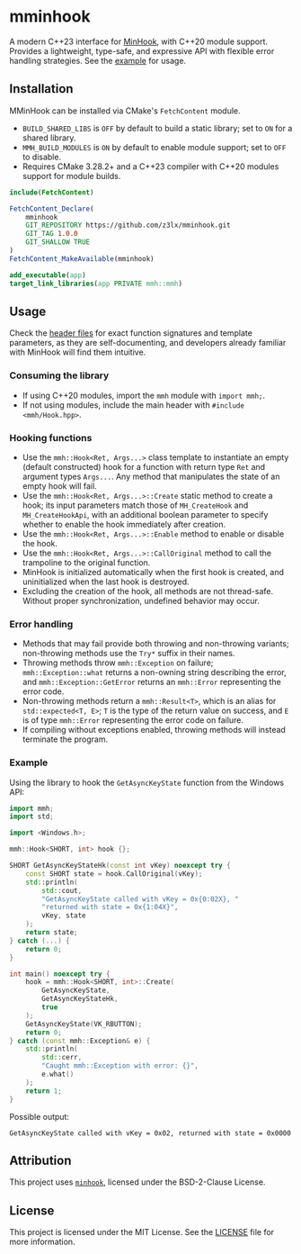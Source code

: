 # mminhook
A modern C++23 interface for [MinHook](https://github.com/TsudaKageyu/minhook), with C++20 module support. Provides a lightweight, type-safe, and expressive API with flexible error handling strategies. See the [example](#example) for usage.

## Installation
MMinHook can be installed via CMake's `FetchContent` module.
- `BUILD_SHARED_LIBS` is `OFF` by default to build a static library; set to `ON` for a shared library.
- `MMH_BUILD_MODULES` is `ON` by default to enable module support; set to `OFF` to disable.
- Requires CMake 3.28.2+ and a C++23 compiler with C++20 modules support for module builds.

```cmake
include(FetchContent)

FetchContent_Declare(
    mminhook
    GIT_REPOSITORY https://github.com/z3lx/mminhook.git
    GIT_TAG 1.0.0
    GIT_SHALLOW TRUE
)
FetchContent_MakeAvailable(mminhook)

add_executable(app)
target_link_libraries(app PRIVATE mmh::mmh)
```

## Usage

Check the [header files](include/mmh) for exact function signatures and template parameters, as they are self-documenting, and developers already familiar with MinHook will find them intuitive.

### Consuming the library
- If using C++20 modules, import the `mmh` module with `import mmh;`.
- If not using modules, include the main header with `#include <mmh/Hook.hpp>`.

### Hooking functions
- Use the `mmh::Hook<Ret, Args...>` class template to instantiate an empty (default constructed) hook for a function with return type `Ret` and argument types `Args...`. Any method that manipulates the state of an empty hook will fail.
- Use the `mmh::Hook<Ret, Args...>::Create` static method to create a hook; its input parameters match those of `MH_CreateHook` and `MH_CreateHookApi`, with an additional boolean parameter to specify whether to enable the hook immediately after creation.
- Use the `mmh::Hook<Ret, Args...>::Enable` method to enable or disable the hook.
- Use the `mmh::Hook<Ret, Args...>::CallOriginal` method to call the trampoline to the original function.
- MinHook is initialized automatically when the first hook is created, and uninitialized when the last hook is destroyed.
- Excluding the creation of the hook, all methods are not thread-safe. Without proper synchronization, undefined behavior may occur.

### Error handling
- Methods that may fail provide both throwing and non-throwing variants; non-throwing methods use the `Try*` suffix in their names.
- Throwing methods throw `mmh::Exception` on failure; `mmh::Exception::what` returns a non-owning string describing the error, and `mmh::Exception::GetError` returns an `mmh::Error` representing the error code.
- Non-throwing methods return a `mmh::Result<T>`, which is an alias for `std::expected<T, E>`; `T` is the type of the return value on success, and `E` is of type `mmh::Error` representing the error code on failure.
- If compiling without exceptions enabled, throwing methods will instead terminate the program.

### Example
Using the library to hook the `GetAsyncKeyState` function from the Windows API:

```cpp
import mmh;
import std;

import <Windows.h>;

mmh::Hook<SHORT, int> hook {};

SHORT GetAsyncKeyStateHk(const int vKey) noexcept try {
    const SHORT state = hook.CallOriginal(vKey);
    std::println(
        std::cout,
        "GetAsyncKeyState called with vKey = 0x{0:02X}, "
        "returned with state = 0x{1:04X}",
        vKey, state
    );
    return state;
} catch (...) {
    return 0;
}

int main() noexcept try {
    hook = mmh::Hook<SHORT, int>::Create(
        GetAsyncKeyState,
        GetAsyncKeyStateHk,
        true
    );
    GetAsyncKeyState(VK_RBUTTON);
    return 0;
} catch (const mmh::Exception& e) {
    std::println(
        std::cerr,
        "Caught mmh::Exception with error: {}",
        e.what()
    );
    return 1;
}
```

Possible output:
```
GetAsyncKeyState called with vKey = 0x02, returned with state = 0x0000
```

## Attribution
This project uses [`minhook`](https://github.com/TsudaKageyu/minhook), licensed under the BSD-2-Clause License.

## License
This project is licensed under the MIT License. See the [LICENSE](LICENSE) file for more information.
